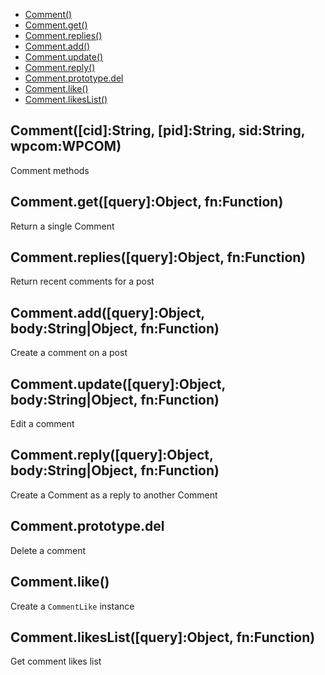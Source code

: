   - [Comment()](#commentcidstringpidstringsidstringwpcomwpcom)
  - [Comment.get()](#commentgetqueryobjectfnfunction)
  - [Comment.replies()](#commentrepliesqueryobjectfnfunction)
  - [Comment.add()](#commentaddqueryobjectbodystringobjectfnfunction)
  - [Comment.update()](#commentupdatequeryobjectbodystringobjectfnfunction)
  - [Comment.reply()](#commentreplyqueryobjectbodystringobjectfnfunction)
  - [Comment.prototype.del](#commentprototypedel)
  - [Comment.like()](#commentlike)
  - [Comment.likesList()](#commentlikeslistqueryobjectfnfunction)

## Comment([cid]:String, [pid]:String, sid:String, wpcom:WPCOM)

  Comment methods

## Comment.get([query]:Object, fn:Function)

  Return a single Comment

## Comment.replies([query]:Object, fn:Function)

  Return recent comments for a post

## Comment.add([query]:Object, body:String|Object, fn:Function)

  Create a comment on a post

## Comment.update([query]:Object, body:String|Object, fn:Function)

  Edit a comment

## Comment.reply([query]:Object, body:String|Object, fn:Function)

  Create a Comment as a reply to another Comment

## Comment.prototype.del

  Delete a comment

## Comment.like()

  Create a `CommentLike` instance

## Comment.likesList([query]:Object, fn:Function)

  Get comment likes list
